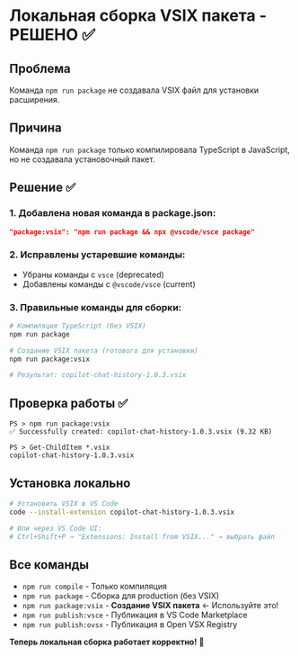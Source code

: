 # Локальная сборка VSIX пакета - РЕШЕНО ✅

## Проблема
Команда `npm run package` не создавала VSIX файл для установки расширения.

## Причина
Команда `npm run package` только компилировала TypeScript в JavaScript, но не создавала установочный пакет.

## Решение ✅

### 1. Добавлена новая команда в package.json:
```json
"package:vsix": "npm run package && npx @vscode/vsce package"
```

### 2. Исправлены устаревшие команды:
- Убраны команды с `vsce` (deprecated)
- Добавлены команды с `@vscode/vsce` (current)

### 3. Правильные команды для сборки:

```bash
# Компиляция TypeScript (без VSIX)
npm run package

# Создание VSIX пакета (готового для установки)
npm run package:vsix

# Результат: copilot-chat-history-1.0.3.vsix
```

## Проверка работы ✅

```
PS > npm run package:vsix
✅ Successfully created: copilot-chat-history-1.0.3.vsix (9.32 KB)

PS > Get-ChildItem *.vsix
copilot-chat-history-1.0.3.vsix
```

## Установка локально

```bash
# Установить VSIX в VS Code
code --install-extension copilot-chat-history-1.0.3.vsix

# Или через VS Code UI:
# Ctrl+Shift+P → "Extensions: Install from VSIX..." → выбрать файл
```

## Все команды

- `npm run compile` - Только компиляция
- `npm run package` - Сборка для production (без VSIX)
- `npm run package:vsix` - **Создание VSIX пакета** ← Используйте это!
- `npm run publish:vsce` - Публикация в VS Code Marketplace
- `npm run publish:ovsx` - Публикация в Open VSX Registry

**Теперь локальная сборка работает корректно!** 🎯

